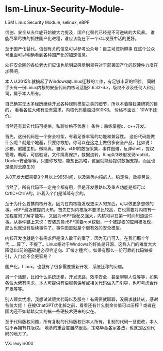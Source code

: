 # lsm-Linux-Security-Module-
LSM Linux Security Module,  selinux, eBPF

信创、安全从去年底开始被大力提及，国产化替代已经是不可逆转的大风暴。
谁能尽早尽快的抓住国产化进程，谁应该能在下一个x年发展中活的更好。

至于国产化替代，信创有关的信息可以参考公众号：自主可控新鲜事
在这个公众号里面可以明确看到各种国产化的加速信息。

处在安全圈的各位老大们应该也能明显感觉到领导对于部署国产化的软硬件力度在加强吧。

本人从2015年就搞起了Windows向Linux迁移的工作，有足够丰富的经验。
同时手头有一份Linux内核的安全代码内核可适配2.6.32-6.x，版权不涉及任何人和公司，属于本人所有。

自己确实无太多经历继续开发各种规则模型之类的细节，所以本着赚钱兼研究的目的，
看看各位大佬有没有需求，内核代码量超过600KB。
价格不面议：10W不还价。

当然还有其它代码可提供，私聊价格不优惠！
条件：熟练掌握c、c++开发。

首先，这份代码是一个安全框架，有着足够丰富的功能和兼容性。
这份代码能做什么呢？就是个地基，只要你敢想，你可以在这之上做很多安全产品，比如说：
沙箱，蜜罐主机，微隔离，自保，xDR的数据采集，事件图谱，反弹shell，提权管理，勒索，可信验证，文件隔离保护，数据流转，Ring0/3映射发现rootkit，Docker安全等等。只要你敢想，能想出策略，这里就能给提供数据支撑。而且也是绝对云原生的

从0开发大概需要3个月以上995时间，以及熟悉内核的人。稳定性，效率另说。

当然了，所有代码不一定完全都有用，但是开发思路以及重点功能是都可以 CrtlC+CtrlV的。带着入个门是绰绰有余的。

至于为什么要搞内核开发，因为在内核能发现更深入的东西，可以做更多想做的事。eBPF最近被提的火热，首先它对内核版本要求比较高，它也需要对内核有一定程度的了解才能写。 又因为eBPF隐秘又强大，内核可以在第一时间知道这件事。从事件链上来说：安装恶意eBPF需要root权限，一个被提权的应用被发现，那么也就没有后续事件了。事件图谱就是个很有效的安全模型。

内核开发也就是个有需求但是没人敢干的事了，因为无门可入。在我们那个年代……算了，不提了。Linux相对于Windows的好处是开源，这样入门的难度大大降低(以前的基础是必须会逆向、汇编才适合)。如果有那么一份可靠的代码做指引，入门会不会更容易？



国产化，Linux，也就有了很多需要重新开发，系统迁移的问题。

另一个话题，比如什么系统迁移，开发思路，效率安全，甚至聊聊人性等等，如果各位大佬有需求，本人可提供有偿服务讲解或相关代码做入门引导，也可考虑合作开发等等。

别人贩卖忧虑，我想试试贩卖代码以及服务！有需要就聊聊，没需求就转转，感谢各位大佬！
在被ChatGPT优化掉之前，看看还有什么剩余价值可以压榨？或者在国内还不如踏踏实实的搞一些硬技术更来的实在。

至于代码版权问题，所有复制的代码版权归本人所有，复制的代码一旦更改，本人就不再拥有其版权。
地基的重合度自然很高，策略毕竟各家各法，也就是区别代码的地方了。

VX: leoyin000
